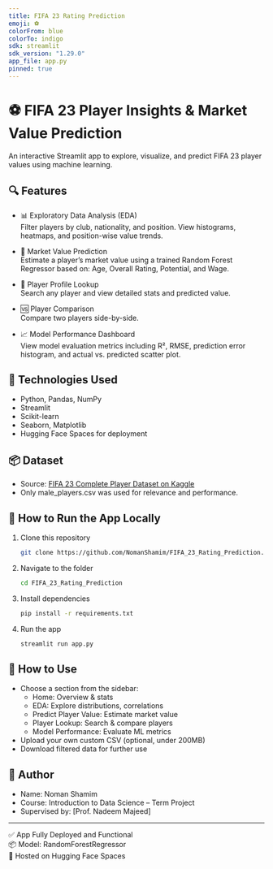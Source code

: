 ```yaml
---
title: FIFA 23 Rating Prediction
emoji: ⚽
colorFrom: blue
colorTo: indigo
sdk: streamlit
sdk_version: "1.29.0"
app_file: app.py
pinned: true
---
```


# ⚽ FIFA 23 Player Insights & Market Value Prediction

An interactive Streamlit app to explore, visualize, and predict FIFA 23 player values using machine learning.

## 🔍 Features

- 📊 Exploratory Data Analysis (EDA)  
  Filter players by club, nationality, and position. View histograms, heatmaps, and position-wise value trends.

- 🤖 Market Value Prediction  
  Estimate a player’s market value using a trained Random Forest Regressor based on:
  Age, Overall Rating, Potential, and Wage.

- 🔎 Player Profile Lookup  
  Search any player and view detailed stats and predicted value.

- 🆚 Player Comparison  
  Compare two players side-by-side.

- 📈 Model Performance Dashboard  
  View model evaluation metrics including R², RMSE, prediction error histogram, and actual vs. predicted scatter plot.

## 🧠 Technologies Used

- Python, Pandas, NumPy  
- Streamlit  
- Scikit-learn  
- Seaborn, Matplotlib  
- Hugging Face Spaces for deployment

## 📦 Dataset

- Source: [FIFA 23 Complete Player Dataset on Kaggle](https://www.kaggle.com/datasets/stefanoleone992/fifa-23-complete-player-dataset)
- Only male_players.csv was used for relevance and performance.

## 🚀 How to Run the App Locally

1. Clone this repository  
   ```bash
   git clone https://github.com/NomanShamim/FIFA_23_Rating_Prediction.git
   ```

2. Navigate to the folder  
   ```bash
   cd FIFA_23_Rating_Prediction
   ```

3. Install dependencies  
   ```bash
   pip install -r requirements.txt
   ```

4. Run the app  
   ```bash
   streamlit run app.py
   ```

## 🧾 How to Use

- Choose a section from the sidebar:
  - Home: Overview & stats
  - EDA: Explore distributions, correlations
  - Predict Player Value: Estimate market value
  - Player Lookup: Search & compare players
  - Model Performance: Evaluate ML metrics
- Upload your own custom CSV (optional, under 200MB)
- Download filtered data for further use

## 👤 Author

- Name: Noman Shamim  
- Course: Introduction to Data Science – Term Project  
- Supervised by: [Prof. Nadeem Majeed]

---

✅ App Fully Deployed and Functional  
📦 Model: RandomForestRegressor  
🚀 Hosted on Hugging Face Spaces
